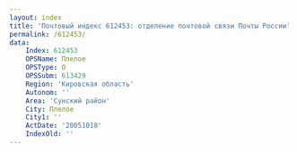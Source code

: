 ```yaml
---
layout: index
title: 'Почтовый индекс 612453: отделение почтовой связи Почты России'
permalink: /612453/
data:
    Index: 612453
    OPSName: Плелое
    OPSType: О
    OPSSubm: 613429
    Region: 'Кировская область'
    Autonom: ''
    Area: 'Сунский район'
    City: Плелое
    City1: ''
    ActDate: '20051018'
    IndexOld: ''
---
```

